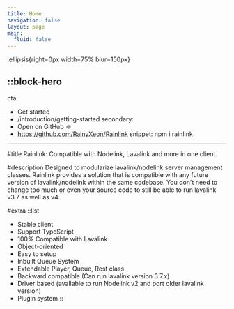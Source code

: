 ```yaml
---
title: Home
navigation: false
layout: page
main:
  fluid: false
---
```


:ellipsis{right=0px width=75% blur=150px}

::block-hero
---
cta:
  - Get started
  - /introduction/getting-started
secondary:
  - Open on GitHub →
  - https://github.com/RainyXeon/Rainlink
snippet: npm i rainlink
---

#title
Rainlink: Compatible with Nodelink, Lavalink and more in one client.

#description
Designed to modularize lavalink/nodelink server management classes. Rainlink provides a solution that is compatible with any future version of lavalink/nodelink within the same codebase. You don't need to change too much or even your source code to still be able to run lavalink v3.7 as well as v4.

#extra
  ::list
  - Stable client
  - Support TypeScript
  - 100% Compatible with Lavalink
  - Object-oriented
  - Easy to setup
  - Inbuilt Queue System
  - Extendable Player, Queue, Rest class
  - Backward compatible (Can run lavalink version 3.7.x)
  - Driver based (avaliable to run Nodelink v2 and port older lavalink version)
  - Plugin system
  ::